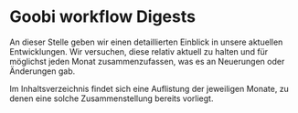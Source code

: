 # Goobi workflow Digests

An dieser Stelle geben wir einen detaillierten Einblick in unsere aktuellen Entwicklungen. Wir versuchen, diese relativ aktuell zu halten und für möglichst jeden Monat zusammenzufassen, was es an Neuerungen oder Änderungen gab. 

Im Inhaltsverzeichnis findet sich eine Auflistung der jeweiligen Monate, zu denen eine solche Zusammenstellung bereits vorliegt.

